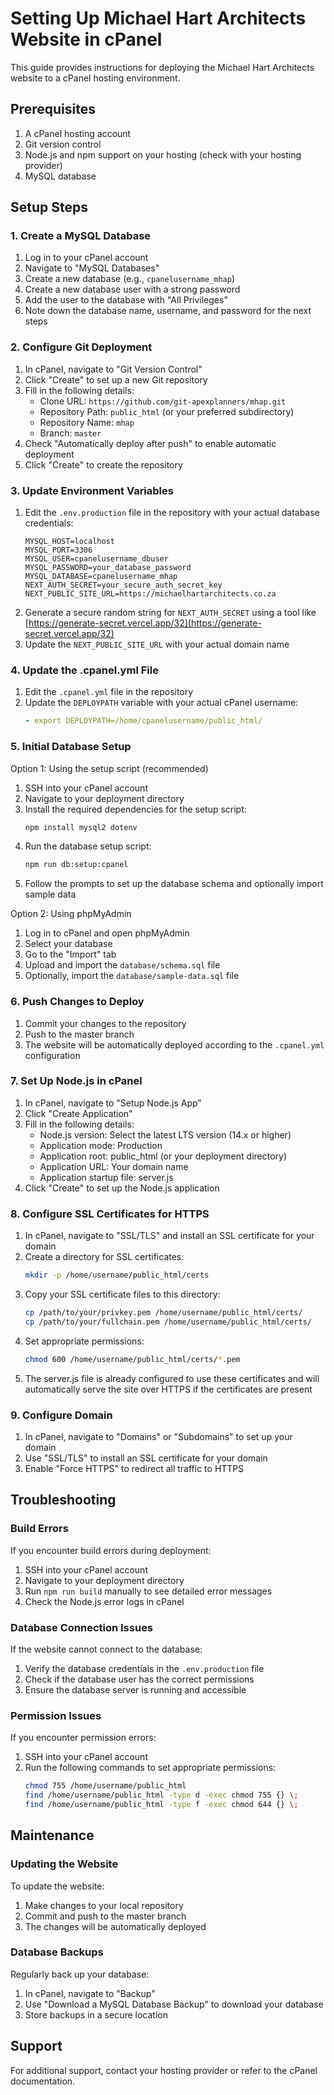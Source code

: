 # Setting Up Michael Hart Architects Website in cPanel

This guide provides instructions for deploying the Michael Hart Architects website to a cPanel hosting environment.

## Prerequisites

1. A cPanel hosting account
2. Git version control
3. Node.js and npm support on your hosting (check with your hosting provider)
4. MySQL database

## Setup Steps

### 1. Create a MySQL Database

1. Log in to your cPanel account
2. Navigate to "MySQL Databases"
3. Create a new database (e.g., `cpanelusername_mhap`)
4. Create a new database user with a strong password
5. Add the user to the database with "All Privileges"
6. Note down the database name, username, and password for the next steps

### 2. Configure Git Deployment

1. In cPanel, navigate to "Git Version Control"
2. Click "Create" to set up a new Git repository
3. Fill in the following details:
   - Clone URL: `https://github.com/git-apexplanners/mhap.git`
   - Repository Path: `public_html` (or your preferred subdirectory)
   - Repository Name: `mhap`
   - Branch: `master`
4. Check "Automatically deploy after push" to enable automatic deployment
5. Click "Create" to create the repository

### 3. Update Environment Variables

1. Edit the `.env.production` file in the repository with your actual database credentials:
   ```
   MYSQL_HOST=localhost
   MYSQL_PORT=3306
   MYSQL_USER=cpanelusername_dbuser
   MYSQL_PASSWORD=your_database_password
   MYSQL_DATABASE=cpanelusername_mhap
   NEXT_AUTH_SECRET=your_secure_auth_secret_key
   NEXT_PUBLIC_SITE_URL=https://michaelhartarchitects.co.za
   ```
2. Generate a secure random string for `NEXT_AUTH_SECRET` using a tool like [https://generate-secret.vercel.app/32](https://generate-secret.vercel.app/32)
3. Update the `NEXT_PUBLIC_SITE_URL` with your actual domain name

### 4. Update the .cpanel.yml File

1. Edit the `.cpanel.yml` file in the repository
2. Update the `DEPLOYPATH` variable with your actual cPanel username:
   ```yaml
   - export DEPLOYPATH=/home/cpanelusername/public_html/
   ```

### 5. Initial Database Setup

Option 1: Using the setup script (recommended)

1. SSH into your cPanel account
2. Navigate to your deployment directory
3. Install the required dependencies for the setup script:
   ```bash
   npm install mysql2 dotenv
   ```
4. Run the database setup script:
   ```bash
   npm run db:setup:cpanel
   ```
5. Follow the prompts to set up the database schema and optionally import sample data

Option 2: Using phpMyAdmin

1. Log in to cPanel and open phpMyAdmin
2. Select your database
3. Go to the "Import" tab
4. Upload and import the `database/schema.sql` file
5. Optionally, import the `database/sample-data.sql` file

### 6. Push Changes to Deploy

1. Commit your changes to the repository
2. Push to the master branch
3. The website will be automatically deployed according to the `.cpanel.yml` configuration

### 7. Set Up Node.js in cPanel

1. In cPanel, navigate to "Setup Node.js App"
2. Click "Create Application"
3. Fill in the following details:
   - Node.js version: Select the latest LTS version (14.x or higher)
   - Application mode: Production
   - Application root: public_html (or your deployment directory)
   - Application URL: Your domain name
   - Application startup file: server.js
4. Click "Create" to set up the Node.js application

### 8. Configure SSL Certificates for HTTPS

1. In cPanel, navigate to "SSL/TLS" and install an SSL certificate for your domain
2. Create a directory for SSL certificates:
   ```bash
   mkdir -p /home/username/public_html/certs
   ```
3. Copy your SSL certificate files to this directory:
   ```bash
   cp /path/to/your/privkey.pem /home/username/public_html/certs/
   cp /path/to/your/fullchain.pem /home/username/public_html/certs/
   ```
4. Set appropriate permissions:
   ```bash
   chmod 600 /home/username/public_html/certs/*.pem
   ```
5. The server.js file is already configured to use these certificates and will automatically serve the site over HTTPS if the certificates are present

### 9. Configure Domain

1. In cPanel, navigate to "Domains" or "Subdomains" to set up your domain
2. Use "SSL/TLS" to install an SSL certificate for your domain
3. Enable "Force HTTPS" to redirect all traffic to HTTPS

## Troubleshooting

### Build Errors

If you encounter build errors during deployment:

1. SSH into your cPanel account
2. Navigate to your deployment directory
3. Run `npm run build` manually to see detailed error messages
4. Check the Node.js error logs in cPanel

### Database Connection Issues

If the website cannot connect to the database:

1. Verify the database credentials in the `.env.production` file
2. Check if the database user has the correct permissions
3. Ensure the database server is running and accessible

### Permission Issues

If you encounter permission errors:

1. SSH into your cPanel account
2. Run the following commands to set appropriate permissions:
   ```bash
   chmod 755 /home/username/public_html
   find /home/username/public_html -type d -exec chmod 755 {} \;
   find /home/username/public_html -type f -exec chmod 644 {} \;
   ```

## Maintenance

### Updating the Website

To update the website:

1. Make changes to your local repository
2. Commit and push to the master branch
3. The changes will be automatically deployed

### Database Backups

Regularly back up your database:

1. In cPanel, navigate to "Backup"
2. Use "Download a MySQL Database Backup" to download your database
3. Store backups in a secure location

## Support

For additional support, contact your hosting provider or refer to the cPanel documentation.
